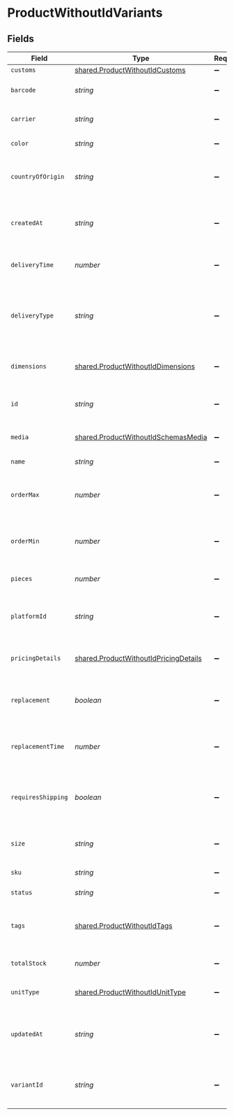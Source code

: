 # ProductWithoutIdVariants


## Fields

| Field                                                                                          | Type                                                                                           | Required                                                                                       | Description                                                                                    |
| ---------------------------------------------------------------------------------------------- | ---------------------------------------------------------------------------------------------- | ---------------------------------------------------------------------------------------------- | ---------------------------------------------------------------------------------------------- |
| `customs`                                                                                      | [shared.ProductWithoutIdCustoms](../../models/shared/productwithoutidcustoms.md)               | :heavy_minus_sign:                                                                             | N/A                                                                                            |
| `barcode`                                                                                      | *string*                                                                                       | :heavy_minus_sign:                                                                             | The barcode for the item.                                                                      |
| `carrier`                                                                                      | *string*                                                                                       | :heavy_minus_sign:                                                                             | The name of the carrier.                                                                       |
| `color`                                                                                        | *string*                                                                                       | :heavy_minus_sign:                                                                             | The color of the item.                                                                         |
| `countryOfOrigin`                                                                              | *string*                                                                                       | :heavy_minus_sign:                                                                             | The country of origin of the item. (ISO 3166-1)                                                |
| `createdAt`                                                                                    | *string*                                                                                       | :heavy_minus_sign:                                                                             | The date when the variant was created. (ISO 8601)                                              |
| `deliveryTime`                                                                                 | *number*                                                                                       | :heavy_minus_sign:                                                                             | The regular delivery time of the item.                                                         |
| `deliveryType`                                                                                 | *string*                                                                                       | :heavy_minus_sign:                                                                             | The type of delivery (e.g. Same-Day Delivery, Standard 48h).                                   |
| `dimensions`                                                                                   | [shared.ProductWithoutIdDimensions](../../models/shared/productwithoutiddimensions.md)         | :heavy_minus_sign:                                                                             | The size and weight information of the item..                                                  |
| `id`                                                                                           | *string*                                                                                       | :heavy_minus_sign:                                                                             | Unique identifier of the variant within delta.                                                 |
| `media`                                                                                        | [shared.ProductWithoutIdSchemasMedia](../../models/shared/productwithoutidschemasmedia.md)     | :heavy_minus_sign:                                                                             | The media files of the item.                                                                   |
| `name`                                                                                         | *string*                                                                                       | :heavy_minus_sign:                                                                             | The name of the item.                                                                          |
| `orderMax`                                                                                     | *number*                                                                                       | :heavy_minus_sign:                                                                             | The maximum order quantity of the item.                                                        |
| `orderMin`                                                                                     | *number*                                                                                       | :heavy_minus_sign:                                                                             | The minimum order quantity of the item.                                                        |
| `pieces`                                                                                       | *number*                                                                                       | :heavy_minus_sign:                                                                             | The number of package pieces.                                                                  |
| `platformId`                                                                                   | *string*                                                                                       | :heavy_minus_sign:                                                                             | The platform-specific ID of the product.                                                       |
| `pricingDetails`                                                                               | [shared.ProductWithoutIdPricingDetails](../../models/shared/productwithoutidpricingdetails.md) | :heavy_minus_sign:                                                                             | The price information about the item.                                                          |
| `replacement`                                                                                  | *boolean*                                                                                      | :heavy_minus_sign:                                                                             | Boolean flag whether the item is replaceable.                                                  |
| `replacementTime`                                                                              | *number*                                                                                       | :heavy_minus_sign:                                                                             | The regular replacement delivery time of the item.                                             |
| `requiresShipping`                                                                             | *boolean*                                                                                      | :heavy_minus_sign:                                                                             | Boolean flag whether the item requires shipping.                                               |
| `size`                                                                                         | *string*                                                                                       | :heavy_minus_sign:                                                                             | The size of the item, For example "M".                                                         |
| `sku`                                                                                          | *string*                                                                                       | :heavy_minus_sign:                                                                             | The SKU of the item.                                                                           |
| `status`                                                                                       | *string*                                                                                       | :heavy_minus_sign:                                                                             | The status of the item.                                                                        |
| `tags`                                                                                         | [shared.ProductWithoutIdTags](../../models/shared/productwithoutidtags.md)                     | :heavy_minus_sign:                                                                             | The individual tags or attributes of the item.                                                 |
| `totalStock`                                                                                   | *number*                                                                                       | :heavy_minus_sign:                                                                             | The total stock of the item.                                                                   |
| `unitType`                                                                                     | [shared.ProductWithoutIdUnitType](../../models/shared/productwithoutidunittype.md)             | :heavy_minus_sign:                                                                             | The unit type of the item.                                                                     |
| `updatedAt`                                                                                    | *string*                                                                                       | :heavy_minus_sign:                                                                             | The date when the variant was last updated. (ISO 8601)                                         |
| `variantId`                                                                                    | *string*                                                                                       | :heavy_minus_sign:                                                                             | The platform-specific ID of the variant.                                                       |